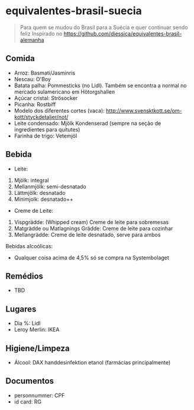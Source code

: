 # equivalentes-brasil-suecia
> Para quem se mudou do Brasil para a Suécia e quer continuar sendo feliz 
> Inspirado no https://github.com/diessica/equivalentes-brasil-alemanha

## Comida
* Arroz: Basmati/Jasminris
* Nescau: O'Boy
* Batata palha: Pommesticks (no Lidl). Também se encontra a normal no mercado sulamericano em Hötorgshallen
* Açúcar cristal: Strösocker
* Picanha: Rostbiff
* Modelo dos diferentes cortes (vaca): http://www.svensktkott.se/om-kott/styckdetaljer/not/
* Leite condensado: Mjölk Kondenserad (sempre na seção de ingredientes para quitutes)
* Farinha de trigo: Vetemjöl

## Bebida
* Leite:
1. Mjölk: integral
2. Mellanmjölk: semi-desnatado
3. Lättmjölk: desnatado
4. Minimjolk: desnatado++

* Creme de Leite:
1. Vispgrädde: (Whipped cream) Creme de leite para sobremesas
2. Matgrädde ou Matlagnings Grädde: Creme de leite para cozinhar
3. Mellangrädde: Creme de leite desnatado, serve para ambos

Bebidas alcoólicas:
* Qualquer coisa acima de 4,5% só se compra na Systembolaget

## Remédios
* TBD

## Lugares
* Dia %: Lidl
* Leroy Merlin: IKEA

## Higiene/Limpeza
* Álcool: DAX handdesinfektion etanol (farmácias principalmente)

## Documentos
* personnummer: CPF
* id card: RG
